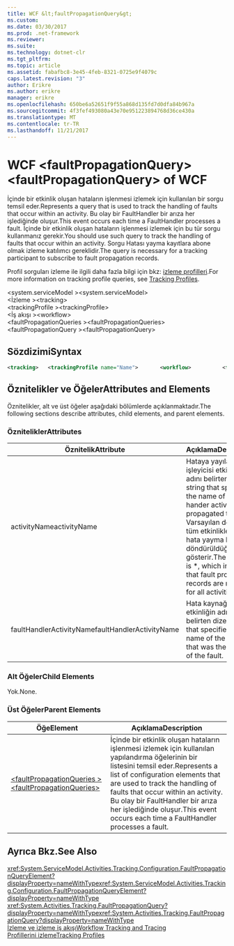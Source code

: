 ```yaml
---
title: WCF &lt;faultPropagationQuery&gt;
ms.custom: 
ms.date: 03/30/2017
ms.prod: .net-framework
ms.reviewer: 
ms.suite: 
ms.technology: dotnet-clr
ms.tgt_pltfrm: 
ms.topic: article
ms.assetid: fabafbc8-3e45-4feb-8321-0725e9f4079c
caps.latest.revision: "3"
author: Erikre
ms.author: erikre
manager: erikre
ms.openlocfilehash: 650be6a52651f9f55a868d135fd7d0dfa84b967a
ms.sourcegitcommit: 4f3fef493080a43e70e951223894768d36ce430a
ms.translationtype: MT
ms.contentlocale: tr-TR
ms.lasthandoff: 11/21/2017
---
```

# <a name="ltfaultpropagationquerygt-of-wcf"></a><span data-ttu-id="b2bbb-102">WCF &lt;faultPropagationQuery&gt;</span><span class="sxs-lookup"><span data-stu-id="b2bbb-102">&lt;faultPropagationQuery&gt; of WCF</span></span>
<span data-ttu-id="b2bbb-103">İçinde bir etkinlik oluşan hataların işlenmesi izlemek için kullanılan bir sorgu temsil eder.</span><span class="sxs-lookup"><span data-stu-id="b2bbb-103">Represents a query that is used to track the handling of faults that occur within an activity.</span></span>  <span data-ttu-id="b2bbb-104">Bu olay bir FaultHandler bir arıza her işlediğinde oluşur.</span><span class="sxs-lookup"><span data-stu-id="b2bbb-104">This event occurs each time a FaultHandler processes a fault.</span></span> <span data-ttu-id="b2bbb-105">İçinde bir etkinlik oluşan hataların işlenmesi izlemek için bu tür sorgu kullanmanız gerekir.</span><span class="sxs-lookup"><span data-stu-id="b2bbb-105">You should use such query to track the handling of faults that occur within an activity.</span></span> <span data-ttu-id="b2bbb-106">Sorgu Hatası yayma kayıtlara abone olmak izleme katılımcı gereklidir.</span><span class="sxs-lookup"><span data-stu-id="b2bbb-106">The query is necessary for a  tracking participant to subscribe to fault propagation records.</span></span>  
  
 <span data-ttu-id="b2bbb-107">Profil sorguları izleme ile ilgili daha fazla bilgi için bkz: [izleme profilleri](../../../../../docs/framework/windows-workflow-foundation/tracking-profiles.md).</span><span class="sxs-lookup"><span data-stu-id="b2bbb-107">For more information on tracking profile queries, see [Tracking Profiles](../../../../../docs/framework/windows-workflow-foundation/tracking-profiles.md).</span></span>  
  
 <span data-ttu-id="b2bbb-108">\<system.serviceModel ></span><span class="sxs-lookup"><span data-stu-id="b2bbb-108">\<system.serviceModel></span></span>  
<span data-ttu-id="b2bbb-109">\<İzleme ></span><span class="sxs-lookup"><span data-stu-id="b2bbb-109">\<tracking></span></span>  
<span data-ttu-id="b2bbb-110">\<trackingProfile ></span><span class="sxs-lookup"><span data-stu-id="b2bbb-110">\<trackingProfile></span></span>  
<span data-ttu-id="b2bbb-111">\<İş akışı ></span><span class="sxs-lookup"><span data-stu-id="b2bbb-111">\<workflow></span></span>  
<span data-ttu-id="b2bbb-112">\<faultPropagationQueries ></span><span class="sxs-lookup"><span data-stu-id="b2bbb-112">\<faultPropagationQueries></span></span>  
<span data-ttu-id="b2bbb-113">\<faultPropagationQuery ></span><span class="sxs-lookup"><span data-stu-id="b2bbb-113">\<faultPropagationQuery></span></span>  
  
## <a name="syntax"></a><span data-ttu-id="b2bbb-114">Sözdizimi</span><span class="sxs-lookup"><span data-stu-id="b2bbb-114">Syntax</span></span>  
  
```xml
<tracking>   <trackingProfile name="Name">       <workflow>          <faultPropagationQueries>             <faultPropagationQuery activityName="String"                 faultHandlerActivityName="String"/>          </faultPropagationQueries>       </workflow>   </trackingProfile></tracking>  
```
  
## <a name="attributes-and-elements"></a><span data-ttu-id="b2bbb-115">Öznitelikler ve Öğeler</span><span class="sxs-lookup"><span data-stu-id="b2bbb-115">Attributes and Elements</span></span>  
 <span data-ttu-id="b2bbb-116">Öznitelikler, alt ve üst öğeler aşağıdaki bölümlerde açıklanmaktadır.</span><span class="sxs-lookup"><span data-stu-id="b2bbb-116">The following sections describe attributes, child elements, and parent elements.</span></span>  
  
### <a name="attributes"></a><span data-ttu-id="b2bbb-117">Öznitelikler</span><span class="sxs-lookup"><span data-stu-id="b2bbb-117">Attributes</span></span>  
  
|<span data-ttu-id="b2bbb-118">Öznitelik</span><span class="sxs-lookup"><span data-stu-id="b2bbb-118">Attribute</span></span>|<span data-ttu-id="b2bbb-119">Açıklama</span><span class="sxs-lookup"><span data-stu-id="b2bbb-119">Description</span></span>|  
|---------------|-----------------|  
|<span data-ttu-id="b2bbb-120">activityName</span><span class="sxs-lookup"><span data-stu-id="b2bbb-120">activityName</span></span>|<span data-ttu-id="b2bbb-121">Hataya yayılan hata işleyicisi etkinliğin adını belirten dize.</span><span class="sxs-lookup"><span data-stu-id="b2bbb-121">A string that specifies the name of the fault hander activity that propagated the fault.</span></span> <span data-ttu-id="b2bbb-122">Varsayılan değer *, tüm etkinlikler için hata yayma kayıtları döndürüldüğünü gösterir.</span><span class="sxs-lookup"><span data-stu-id="b2bbb-122">The default is *, which indicates that fault propagation records are returned for all activities.</span></span>|  
|<span data-ttu-id="b2bbb-123">faultHandlerActivityName</span><span class="sxs-lookup"><span data-stu-id="b2bbb-123">faultHandlerActivityName</span></span>|<span data-ttu-id="b2bbb-124">Hata kaynağı etkinliğin adını belirten dize.</span><span class="sxs-lookup"><span data-stu-id="b2bbb-124">A string that specifies the name of the activity that was the source of the fault.</span></span>|  
  
### <a name="child-elements"></a><span data-ttu-id="b2bbb-125">Alt Öğeler</span><span class="sxs-lookup"><span data-stu-id="b2bbb-125">Child Elements</span></span>  
 <span data-ttu-id="b2bbb-126">Yok.</span><span class="sxs-lookup"><span data-stu-id="b2bbb-126">None.</span></span>  
  
### <a name="parent-elements"></a><span data-ttu-id="b2bbb-127">Üst Öğeler</span><span class="sxs-lookup"><span data-stu-id="b2bbb-127">Parent Elements</span></span>  
  
|<span data-ttu-id="b2bbb-128">Öğe</span><span class="sxs-lookup"><span data-stu-id="b2bbb-128">Element</span></span>|<span data-ttu-id="b2bbb-129">Açıklama</span><span class="sxs-lookup"><span data-stu-id="b2bbb-129">Description</span></span>|  
|-------------|-----------------|  
|[<span data-ttu-id="b2bbb-130">\<faultPropagationQueries ></span><span class="sxs-lookup"><span data-stu-id="b2bbb-130">\<faultPropagationQueries></span></span>](../../../../../docs/framework/configure-apps/file-schema/windows-workflow-foundation/faultpropagationqueries.md)|<span data-ttu-id="b2bbb-131">İçinde bir etkinlik oluşan hataların işlenmesi izlemek için kullanılan yapılandırma öğelerinin bir listesini temsil eder.</span><span class="sxs-lookup"><span data-stu-id="b2bbb-131">Represents a list of configuration elements that are used to track the handling of faults that occur within an activity.</span></span>  <span data-ttu-id="b2bbb-132">Bu olay bir FaultHandler bir arıza her işlediğinde oluşur.</span><span class="sxs-lookup"><span data-stu-id="b2bbb-132">This event occurs each time a FaultHandler processes a fault.</span></span>|  
  
## <a name="see-also"></a><span data-ttu-id="b2bbb-133">Ayrıca Bkz.</span><span class="sxs-lookup"><span data-stu-id="b2bbb-133">See Also</span></span>  
 <span data-ttu-id="b2bbb-134"><xref:System.ServiceModel.Activities.Tracking.Configuration.FaultPropagationQueryElement?displayProperty=nameWithType></span><span class="sxs-lookup"><span data-stu-id="b2bbb-134"><xref:System.ServiceModel.Activities.Tracking.Configuration.FaultPropagationQueryElement?displayProperty=nameWithType></span></span>       
 <span data-ttu-id="b2bbb-135"><xref:System.Activities.Tracking.FaultPropagationQuery?displayProperty=nameWithType></span><span class="sxs-lookup"><span data-stu-id="b2bbb-135"><xref:System.Activities.Tracking.FaultPropagationQuery?displayProperty=nameWithType></span></span>       
 [<span data-ttu-id="b2bbb-136">İzleme ve izleme iş akışı</span><span class="sxs-lookup"><span data-stu-id="b2bbb-136">Workflow Tracking and Tracing</span></span>](../../../../../docs/framework/windows-workflow-foundation/workflow-tracking-and-tracing.md)  
 [<span data-ttu-id="b2bbb-137">Profillerini izleme</span><span class="sxs-lookup"><span data-stu-id="b2bbb-137">Tracking Profiles</span></span>](../../../../../docs/framework/windows-workflow-foundation/tracking-profiles.md)
